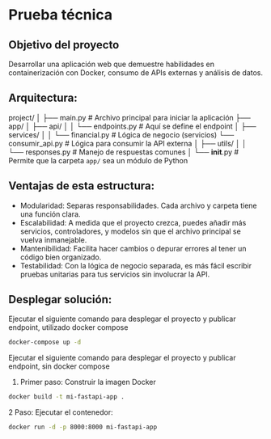 # Prueba técnica

## Objetivo del proyecto

Desarrollar una aplicación web que demuestre habilidades en containerización con Docker, consumo de APIs externas y análisis de datos.

## Arquitectura:

project/
│
├── main.py              # Archivo principal para iniciar la aplicación
├── app/
│   ├── api/
│   │   └── endpoints.py  # Aquí se define el endpoint
│   ├── services/
│   │   └── financial.py  # Lógica de negocio (servicios)
        └── consumir_api.py # Lógica para consumir la API externa
│   ├── utils/
│   │   └── responses.py  # Manejo de respuestas comunes
│   └── __init__.py       # Permite que la carpeta `app/` sea un módulo de Python


## Ventajas de esta estructura:

* Modularidad: Separas responsabilidades. Cada archivo y carpeta tiene una función clara.
* Escalabilidad: A medida que el proyecto crezca, puedes añadir más servicios, controladores, y modelos sin que el archivo principal se vuelva inmanejable.
* Mantenibilidad: Facilita hacer cambios o depurar errores al tener un código bien organizado.
* Testabilidad: Con la lógica de negocio separada, es más fácil escribir pruebas unitarias para tus servicios sin involucrar la API.

## Desplegar solución:

Ejecutar el siguiente comando para desplegar el proyecto y publicar endpoint, utilizado docker compose

```bash
docker-compose up -d
```

Ejecutar el siguiente comando para desplegar el proyecto y publicar endpoint, sin docker compose 
1. Primer paso: Construir la imagen Docker

```bash
docker build -t mi-fastapi-app .
```

2 Paso: Ejecutar el contenedor:
```bash
docker run -d -p 8000:8000 mi-fastapi-app
```